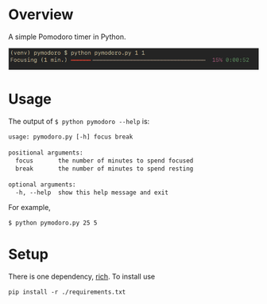 # Overview

A simple Pomodoro timer in Python.

![A screenshot](./screenshot.png)

# Usage

The output of `$ python pymodoro --help` is:

```
usage: pymodoro.py [-h] focus break

positional arguments:
  focus       the number of minutes to spend focused
  break       the number of minutes to spend resting

optional arguments:
  -h, --help  show this help message and exit
```

For example,
```
$ python pymodoro.py 25 5
```

# Setup

There is one dependency, [rich](https://pypi.org/project/rich/). To install use

```
pip install -r ./requirements.txt
```
